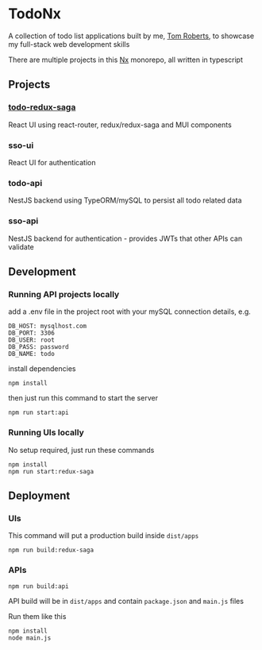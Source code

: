 # TodoNx

A collection of todo list applications built by me, [Tom Roberts](https://www.tom-roberts.dev), to showcase my full-stack web development skills

There are multiple projects in this [Nx](https://nx.dev) monorepo, all written in typescript

## Projects
### [todo-redux-saga](https://todo-redux-saga.tom-roberts.dev)
React UI using react-router, redux/redux-saga and MUI components <br/>

### sso-ui
React UI for authentication

### todo-api
NestJS backend using TypeORM/mySQL to persist all todo related data

### sso-api
NestJS backend for authentication - provides JWTs that other APIs can validate



## Development
### Running API projects locally
add a .env file in the project root with your mySQL connection details, e.g.
```
DB_HOST: mysqlhost.com
DB_PORT: 3306
DB_USER: root
DB_PASS: password
DB_NAME: todo
```
install dependencies
```
npm install
```
then just run this command to start the server
```
npm run start:api
```

### Running UIs locally
No setup required, just run these commands
```
npm install
npm run start:redux-saga
```

## Deployment
### UIs
This command will put a production build inside `dist/apps`
```
npm run build:redux-saga
```

### APIs
```
npm run build:api
```
API build will be in `dist/apps` and contain `package.json` and `main.js` files

Run them like this
```
npm install
node main.js
```
